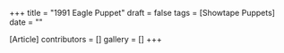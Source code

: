 +++
title = "1991 Eagle Puppet"
draft = false
tags = [Showtape Puppets]
date = ""

[Article]
contributors = []
gallery = []
+++